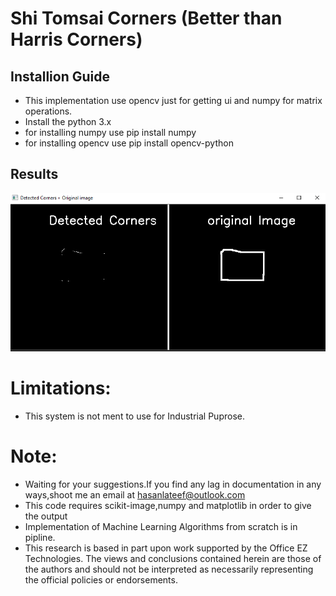# Shi Tomsai Corners (Better than Harris Corners)
## Installion Guide
* This implementation use opencv just for getting ui and numpy for matrix operations.
* Install the python 3.x
* for installing numpy use pip install numpy
* for installing opencv use pip install opencv-python


## Results

![](https://github.com/hasanlatif/Snapchat-like-Filters-python/blob/master/Readme_pics/shi-tomsai-corners.PNG)





# Limitations: 
* This  system is not ment to use for Industrial Puprose.
# Note:
  * Waiting for your suggestions.If you find any lag in documentation in any ways,shoot me an email at hasanlateef@outlook.com
  * This code requires scikit-image,numpy and matplotlib in order to give the output
  * Implementation of Machine Learning Algorithms from scratch is in pipline.
  * This research is based in part upon work supported by the Office  EZ Technologies. The views and conclusions contained herein are    those of the authors and should not be interpreted as necessarily representing the official policies or endorsements.




